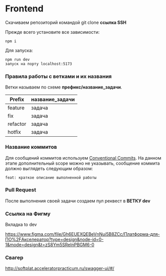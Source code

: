 # Frontend

Скачиваем репозиторий командой git clone **ссылка SSH**

Прежде всего установите все зависимости:

    npm i 

Для запуска:

    npm run dev 
    запуск на порту localhost:5173

### Правила работы с ветками и их названия

Ветки называем по схеме **префикс/название_задачи**.

| Prefix   | название_задачи |
| -------- | --------------- |
| feature  | задача          |
| fix      | задача          |
| refactor | задача          |
| hotfix   | задача          |

### Название коммитов

Для сообщений коммитов используем [Conventional Commits](https://www.conventionalcommits.org/en/v1.0.0/). На данном этапе дополнительный scope можно не указывать, сообщение коммита должно выглядеть следующим образом:

    feat: краткое описание выполненной работы

### Pull Request

После выполнения своей задачи создаем пул реквест в **ВЕТКУ dev**

### Ссылка на Фигму

Вкладка to dev

https://www.figma.com/file/Gh6EUEXQEBeVnNui5B8ZCc/Платформа-для-ПО%2FАкселератор?type=design&node-id=0-1&mode=design&t=zS8Ym5SReInPBGM6-0

### Свагер

http://softplat.acceleratorpracticum.ru/swagger-ui/#/
